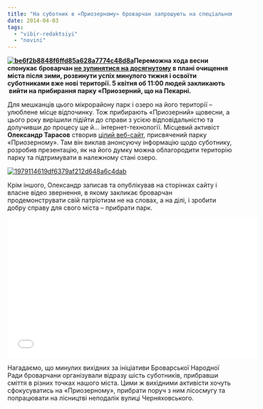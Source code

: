 ```yaml
---
title: "На суботник в «Приозерному» броварчан запрошують на спеціальному сайті"
date: 2014-04-03
tags: 
  - "vibir-redaktsiyi"
  - "novini"
---
```


**[![be6f2b8848f6ffd85a628a7774c48d8a](https://mpz.brovary.org/wp-content/uploads/2014/04/be6f2b8848f6ffd85a628a7774c48d8a.jpg)](https://mpz.brovary.org/wp-content/uploads/2014/04/be6f2b8848f6ffd85a628a7774c48d8a.jpg)Переможна хода весни спонукає броварчан [не зупинятися на досягнутому](https://mpz.brovary.org/tsiyeyi-suboti-brovarchani-planuyut-pribrati-zhitloviy-masiv-a-nastupnoyi-vzyatis-za-chistotu-v-lisi/) в плані очищення міста після зими, розвинути успіх минулого тижня і освоїти суботниками вже нові території. 5 квітня об 11:00 людей закликають  вийти на прибирання парку «Приозерний, що на Пекарні.**

Для мешканців цього мікрорайону парк і озеро на його території – улюблене місце відпочинку. Тож прибирають «Приозерний» щовесни, а цього року вирішили підійти до справи з усією відповідальністю та долучивши до процесу ще й… інтернет-технології. Місцевий активіст **Олександр Тарасов** створив [цілий веб-сайт](http://ozero.cobat.com.ua/), присвячений парку «Приозерному». Там він виклав анонсуючу інформацію щодо суботнику, розробив презентацію, як на його думку можна облагородити територію парку та підтримувати в належному стані озеро.

[![1979114619df6379af212d648a6c4dab](https://mpz.brovary.org/wp-content/uploads/2014/04/1979114619df6379af212d648a6c4dab.jpg)](https://mpz.brovary.org/wp-content/uploads/2014/04/1979114619df6379af212d648a6c4dab.jpg)

Крім іншого, Олександр записав та опублікував на сторінках сайту і власне відео звернення, в якому закликає броварчан продемонструвати свій патріотизм не на словах, а на ділі, і зробити добру справу для свого міста – прибрати парк.

<iframe src="//www.youtube.com/embed/2ks9oS2N7UA" height="315" width="560" allowfullscreen frameborder="0"></iframe>

Нагадаємо, що минулих вихідних за ініціативи Броварської Народної Ради броварчани організували відразу шість суботників, прибравши сміття в різних точках нашого міста. Цими ж вихідними активісти хочуть сфокусуватись на «Приозерному», прибрати поруч з ним лісосмугу та попрацювати на лісництві неподалік вулиці Черняховського.
